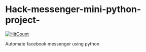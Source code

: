 # Hack-messenger-mini-python-project-
[![HitCount](http://hits.dwyl.com/riteshgcoder/Hack-messenger-mini-python-project-.svg)](http://hits.dwyl.com/riteshgcoder/Hack-messenger-mini-python-project-)

Automate facebook messenger using python
